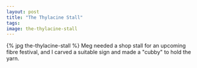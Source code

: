 ```yaml
---
layout: post
title: "The Thylacine Stall"
tags:
image: the-thylacine-stall
---
```

{% jpg the-thylacine-stall %} Meg needed a shop stall for an upcoming fibre festival, and I carved a suitable sign and made a "cubby" to hold the yarn.

